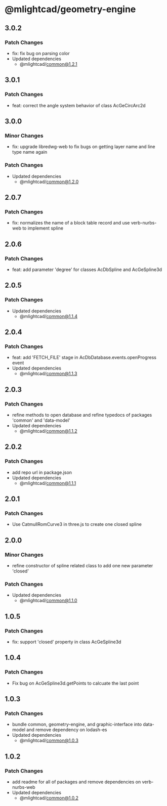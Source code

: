 # @mlightcad/geometry-engine

## 3.0.2

### Patch Changes

- fix: fix bug on parsing color
- Updated dependencies
  - @mlightcad/common@1.2.1

## 3.0.1

### Patch Changes

- feat: correct the angle system behavior of class AcGeCircArc2d

## 3.0.0

### Minor Changes

- fix: upgrade libredwg-web to fix bugs on getting layer name and line type name again

### Patch Changes

- Updated dependencies
  - @mlightcad/common@1.2.0

## 2.0.7

### Patch Changes

- fix: normalizes the name of a block table record and use verb-nurbs-web to implement spline

## 2.0.6

### Patch Changes

- feat: add parameter 'degree' for classes AcDbSpline and AcGeSpline3d

## 2.0.5

### Patch Changes

- Updated dependencies
  - @mlightcad/common@1.1.4

## 2.0.4

### Patch Changes

- feat: add 'FETCH_FILE' stage in AcDbDatabase.events.openProgress event
- Updated dependencies
  - @mlightcad/common@1.1.3

## 2.0.3

### Patch Changes

- refine methods to open database and refine typedocs of packages 'common' and 'data-model'
- Updated dependencies
  - @mlightcad/common@1.1.2

## 2.0.2

### Patch Changes

- add repo url in package.json
- Updated dependencies
  - @mlightcad/common@1.1.1

## 2.0.1

### Patch Changes

- Use CatmullRomCurve3 in three.js to create one closed spline

## 2.0.0

### Minor Changes

- refine constructor of spline related class to add one new parameter 'closed'

### Patch Changes

- Updated dependencies
  - @mlightcad/common@1.1.0

## 1.0.5

### Patch Changes

- fix: support 'closed' property in class AcGeSpline3d

## 1.0.4

### Patch Changes

- Fix bug on AcGeSpline3d.getPoints to calcuate the last point

## 1.0.3

### Patch Changes

- bundle common, geometry-engine, and graphic-interface into data-model and remove dependency on lodash-es
- Updated dependencies
  - @mlightcad/common@1.0.3

## 1.0.2

### Patch Changes

- add readme for all of packages and remove dependencies on verb-nurbs-web
- Updated dependencies
  - @mlightcad/common@1.0.2
